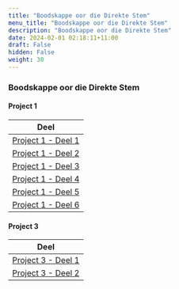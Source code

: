 ```yaml
---
title: "Boodskappe oor die Direkte Stem"
menu_title: "Boodskappe oor die Direkte Stem"
description: "Boodskappe oor die Direkte Stem"
date: 2024-02-01 02:18:11+11:00
draft: False
hidden: False
weight: 30
---
```

### Boodskappe oor die Direkte Stem

#### Project 1

| **Deel**
|---
| [Project 1 - Deel 1](/15-nl-direct-voice/15-3-nl-dv-messages/15-3-1-nl-dv-1-vol-1/)
| [Project 1 - Deel 2](/15-nl-direct-voice/15-3-nl-dv-messages/15-3-2-nl-dv-1-vol-2/)
| [Project 1 - Deel 3](/15-nl-direct-voice/15-3-nl-dv-messages/15-3-3-nl-dv-1-vol-3/)
| [Project 1 - Deel 4](/15-nl-direct-voice/15-3-nl-dv-messages/15-3-4-nl-dv-1-vol-4/)
| [Project 1 - Deel 5](/15-nl-direct-voice/15-3-nl-dv-messages/15-3-5-nl-dv-1-vol-5/)
| [Project 1 - Deel 6](/15-nl-direct-voice/15-3-nl-dv-messages/15-3-6-nl-dv-1-vol-6/)

#### Project 3

| **Deel**
|---
| [Project 3 - Deel 1](/15-nl-direct-voice/15-3-nl-dv-messages/15-3-7-nl-dv-3-vol-1/)
| [Project 3 - Deel 2](/15-nl-direct-voice/15-3-nl-dv-messages/15-3-8-nl-dv-3-vol-2/)
